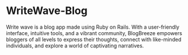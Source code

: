 # WriteWave-Blog
Write wave is a blog app made using Ruby on Rails. With a user-friendly interface, intuitive tools, and a vibrant community, BlogBreeze empowers bloggers of all levels to express their thoughts, connect with like-minded individuals, and explore a world of captivating narratives. 

